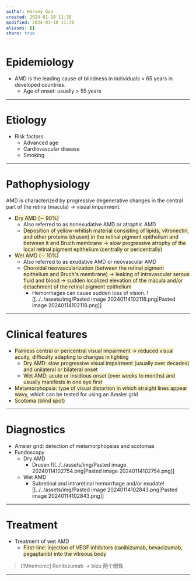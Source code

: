 ```yaml
---
author: Harvey Guo
created: 2024-01-10 11:38
modified: 2024-01-10 11:38
aliases: []
share: true
---
```


# Epidemiology
- AMD is the leading cause of blindness in individuals > 65 years in developed countries.
	- Age of onset: usually > 55 years

---
# Etiology
- Risk factors
	- Advanced age
	- Cardiovascular disease 
	- Smoking

---
# Pathophysiology
AMD is characterized by progressive degenerative changes in the central part of the retina (macula) → visual impairment. 
- <span style="background:rgba(240, 200, 0, 0.2)">Dry AMD (∼ 90%)</span>
	- Also referred to as nonexudative AMD or atrophic AMD
	- <span style="background:rgba(240, 200, 0, 0.2)">Deposition of yellow-whitish material consisting of lipids, vitronectin, and other proteins (drusen) in the retinal pigment epithelium and between it and Bruch membrane  → slow progressive atrophy of the local retinal pigment epithelium (centrally or pericentrally)</span>
- <span style="background:rgba(240, 200, 0, 0.2)">Wet AMD (∼ 10%)</span>
	- Also referred to as exudative AMD or neovascular AMD
	- <span style="background:rgba(240, 200, 0, 0.2)">Choroidal neovascularization (between the retinal pigment epithelium and Bruch's membrane) → leaking of intravascular serous fluid and blood  → sudden localized elevation of the macula and/or detachment of the retinal pigment epithelium</span>
		- Hemorrhages can cause sudden loss of vision.
![[../../assets/img/Pasted image 20240114102118.png|Pasted image 20240114102118.png]]

---
# Clinical features
- <span style="background:rgba(240, 200, 0, 0.2)">Painless central or pericentral visual impairment → reduced visual acuity, difficulty adapting to changes in lighting </span>
	- <span style="background:rgba(240, 200, 0, 0.2)">Dry AMD: slow progressive visual impairment (usually over decades) and unilateral or bilateral onset </span>
	- <span style="background:rgba(240, 200, 0, 0.2)">Wet AMD: acute or insidious onset (over weeks to months) and usually manifests in one eye first </span>
- <span style="background:rgba(240, 200, 0, 0.2)">Metamorphopsia: type of visual distortion in which straight lines appear wavy</span>, which can be tested for using an Amsler grid 
- <span style="background:rgba(240, 200, 0, 0.2)">Scotoma (blind spot) </span>

---
# Diagnostics
- Amsler grid: detection of metamorphopsias and scotomas 
- Fundoscopy
	- Dry AMD
		- Drusen ![[../../assets/img/Pasted image 20240114102754.png|Pasted image 20240114102754.png]]
	- Wet AMD
		- Subretinal and intraretinal hemorrhage and/or exudate![[../../assets/img/Pasted image 20240114102843.png|Pasted image 20240114102843.png]]

---
# Treatment
- Treatment of wet AMD
	- <span style="background:rgba(240, 200, 0, 0.2)">First-line: injection of VEGF inhibitors (ranibizumab, bevacizumab, pegaptanib) into the vitreous body </span>

>[!Mnemonic] 
>Ranibizumab -> bizu 两个眼珠

---
